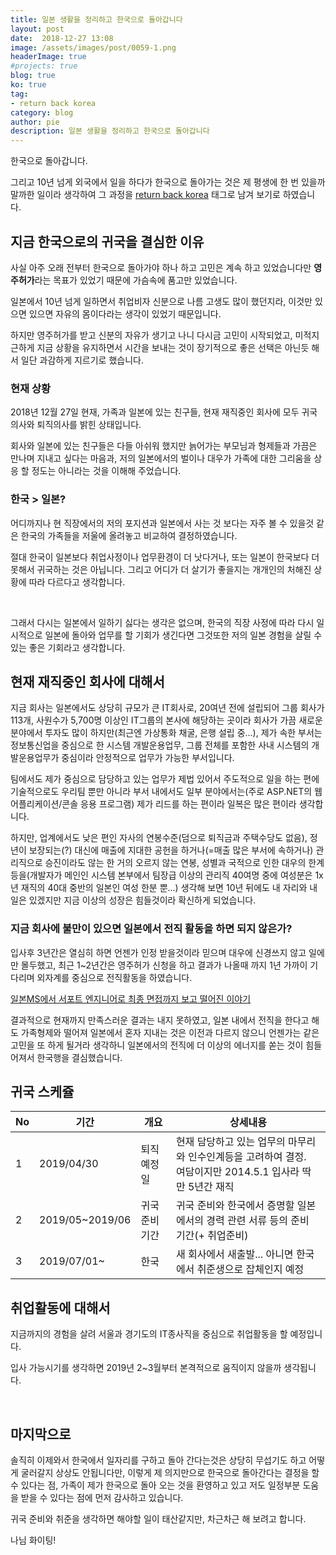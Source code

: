 ```yaml
---
title: 일본 생활을 정리하고 한국으로 돌아갑니다
layout: post
date:  2018-12-27 13:08
image: /assets/images/post/0059-1.png
headerImage: true
#projects: true
blog: true
ko: true
tag:
- return back korea
category: blog
author: pie
description: 일본 생활을 정리하고 한국으로 돌아갑니다
---
```


한국으로 돌아갑니다.

그리고 10년 넘게 외국에서 일을 하다가 한국으로 돌아가는 것은 제 평생에 한 번 있을까 말까한 일이라 생각하여 그 과정을 [return back korea](/tags/#return-back-korea) 태그로 남겨 보기로 하였습니다.


## 지금 한국으로의 귀국을 결심한 이유
사실 아주 오래 전부터 한국으로 돌아가야 하나 하고 고민은 계속 하고 있었습니다만 **영주허가**라는 목표가 있었기 때문에 가슴속에 품고만 있었습니다.

일본에서 10년 넘게 일하면서 취업비자 신분으로 나름 고생도 많이 했던지라, 이것만 있으면 있으면 자유의 몸이다라는 생각이 있었기 때문입니다.

하지만 영주허가를 받고 신분의 자유가 생기고 나니 다시금 고민이 시작되었고, 미적지근하게 지금 상황을 유지하면서 시간을 보내는 것이 장기적으로 좋은 선택은 아닌듯 해서 일단 과감하게 지르기로 했습니다.

### 현재 상황
2018년 12월 27일 현재, 가족과 일본에 있는 친구들, 현재 재직중인 회사에 모두 귀국의사와 퇴직의사를 밝힌 상태입니다.

회사와 일본에 있는 친구들은 다들 아쉬워 했지만 늙어가는 부모님과 형제들과 가끔은 만나며 지내고 싶다는 마음과, 
저의 일본에서의 벌이나 대우가 가족에 대한 그리움을 상응 할 정도는 아니라는 것을 이해해 주었습니다.

### 한국 > 일본?
어디까지나 현 직장에서의 저의 포지션과 일본에서 사는 것 보다는 자주 볼 수 있을것 같은 한국의 가족들을 저울에 올려놓고 비교하여 결정하였습니다.

절대 한국이 일본보다 취업사정이나 업무환경이 더 낫다거나, 또는 일본이 한국보다 더 못해서 귀국하는 것은 아닙니다. 그리고 어디가 더 살기가 좋을지는 개개인의 처해진 상황에 따라 다르다고 생각합니다.

<br>

그래서 다시는 일본에서 일하기 싫다는 생각은 없으며, 한국의 직장 사정에 따라 다시 일시적으로 일본에 돌아와 업무를 할 기회가 생긴다면 그것또한 저의 일본 경험을 살릴 수 있는 좋은 기회라고 생각합니다.

## 현재 재직중인 회사에 대해서
지금 회사는 일본에서도 상당히 규모가 큰 IT회사로, 20여년 전에 설립되어 그룹 회사가 113개, 사원수가 5,700명 이상인 
IT그룹의 본사에 해당하는 곳이라 회사가 가끔 새로운 분야에서 투자도 많이 하지만(최근엔 가상통화 채굴, 은행 설립 중...), 
제가 속한 부서는 정보통신업을 중심으로 한 시스템 개발운용업무, 그룹 전체를 포함한 사내 시스템의 개발운용업무가 중심이라 
안정적으로 업무가 가능한 부서입니다.

팀에서도 제가 중심으로 담당하고 있는 업무가 제법 있어서 주도적으로 일을 하는 편에 기술적으로도 우리팀 뿐만 아니라 
부서 내에서도 일부 분야에서는(주로 ASP.NET의 웹 어플리케이션/콘솔 응용 프로그램) 제가 리드를 하는 편이라 일복은 많은 편이라 생각합니다.

하지만, 업계에서도 낮은 편인 자사의 연봉수준(덤으로 퇴직금과 주택수당도 없음), 정년이 보장되는(?) 대신에 
매출에 지대한 공헌을 하거나(=매출 많은 부서에 속하거나) 관리직으로 승진이라도 않는 한 거의 오르지 않는 연봉, 성별과 국적으로 인한 대우의 한계 등을(개발자가 메인인 시스템 본부에서 팀장급 이상의 관리직 40여명 중에 
여성분은 1x년 재직의 40대 중반의 일본인 여성 한분 뿐...) 생각해 보면 10년 뒤에도 내 자리와 내 일은 있겠지만 지금 이상의 성장은 힘들것이라 확신하게 되었습니다.

### 지금 회사에 불만이 있으면 일본에서 전직 활동을 하면 되지 않은가?
입사후 3년간은 열심히 하면 언젠가 인정 받을것이라 믿으며 대우에 신경쓰지 않고 일에만 몰두했고, 
최근 1~2년간은 영주허가 신청을 하고 결과가 나올때 까지 1년 가까이 기다리며 외자계를 중심으로 전직활동을 하였습니다.

[일본MS에서 서포트 엔지니어로 최종 면접까지 보고 떨어진 이야기](/entry/blog/0002/)

결과적으로 현재까지 만족스러운 결과는 내지 못하였고, 일본 내에서 전직을 한다고 해도 가족형제와 떨어져 일본에서 
혼자 지내는 것은 이전과 다르지 않으니 언젠가는 같은 고민을 또 하게 될거라 생각하니 일본에서의 전직에 더 이상의 에너지를 쏟는 것이 힘들어져서 한국행을 결심했습니다.

## 귀국 스케쥴
| No | 기간 | 개요 | 상세내용 |
| ----| ---- | ---- |----|
| 1| 2019/04/30 | 퇴직 예정일 | 현재 담당하고 있는 업무의 마무리와 인수인계등을 고려하여 결정. <br>여담이지만 2014.5.1 입사라 딱 만 5년간 재직 |
| 2| 2019/05~2019/06 | 귀국 준비기간 | 귀국 준비와 한국에서 증명할 일본에서의 경력 관련 서류 등의 준비 기간(+ 취업준비)|
| 3| 2019/07/01~ | 한국 | 새 회사에서 새출발... 아니면 한국에서 취준생으로 잡체인지 예정|


## 취업활동에 대해서
지금까지의 경험을 살려 서울과 경기도의 IT종사직을 중심으로 취업활동을 할 예정입니다.

입사 가능시기를 생각하면 2019년 2~3월부터 본격적으로 움직이지 않을까 생각됩니다.

<br>

## 마지막으로
솔직히 이제와서 한국에서 일자리를 구하고 돌아 간다는것은 상당히 무섭기도 하고 어떻게 굴러갈지 상상도 안됩니다만, 
이렇게 제 의지만으로 한국으로 돌아간다는 결정을 할 수 있다는 점, 가족이 제가 한국으로 돌아 오는 것을 환영하고 있고 
저도 일정부분 도움을 받을 수 있다는 점에 먼저 감사하고 있습니다.

귀국 준비와 취준을 생각하면 해야할 일이 태산같지만, 차근차근 해 보려고 합니다.

나님 화이팅!
